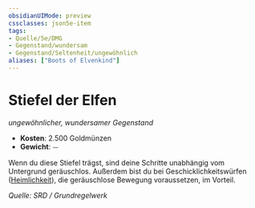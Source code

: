 ```yaml
---
obsidianUIMode: preview
cssclasses: json5e-item
tags:
- Quelle/5e/DMG
- Gegenstand/wundersam
- Gegenstand/Seltenheit/ungewöhnlich
aliases: ["Boots of Elvenkind"]
---
```

# Stiefel der Elfen
*ungewöhnlicher, wundersamer Gegenstand*  

- **Kosten**: 2.500 Goldmünzen
- **Gewicht**: ⏤

Wenn du diese Stiefel trägst, sind deine Schritte unabhängig vom Untergrund geräuschlos. Außerdem bist du bei Geschicklichkeitswürfen ([Heimlichkeit](rules/skills.md#Stealth)), die geräuschlose Bewegung voraussetzen, im Vorteil.

*Quelle: SRD / Grundregelwerk*